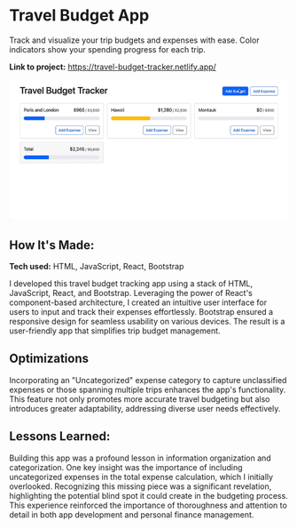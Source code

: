# Travel Budget App
Track and visualize your trip budgets and expenses with ease. Color indicators show your spending progress for each trip.

<!--[![Video Demo](/public/travel-budget-app.png)](https://youtu.be/tRJMaQjOos4)-->

**Link to project:** https://travel-budget-tracker.netlify.app/

![Travel Budget App](/public/travel-budget-app.gif)

## How It's Made:

**Tech used:** HTML, JavaScript, React, Bootstrap

I developed this travel budget tracking app using a stack of HTML, JavaScript, React, and Bootstrap. Leveraging the power of React's component-based architecture, I created an intuitive user interface for users to input and track their expenses effortlessly. Bootstrap ensured a responsive design for seamless usability on various devices. The result is a user-friendly app that simplifies trip budget management.

## Optimizations
Incorporating an "Uncategorized" expense category to capture unclassified expenses or those spanning multiple trips enhances the app's functionality. This feature not only promotes more accurate travel budgeting but also introduces greater adaptability, addressing diverse user needs effectively.

## Lessons Learned:

Building this app was a profound lesson in information organization and categorization. One key insight was the importance of including uncategorized expenses in the total expense calculation, which I initially overlooked. Recognizing this missing piece was a significant revelation, highlighting the potential blind spot it could create in the budgeting process. This experience reinforced the importance of thoroughness and attention to detail in both app development and personal finance management.




